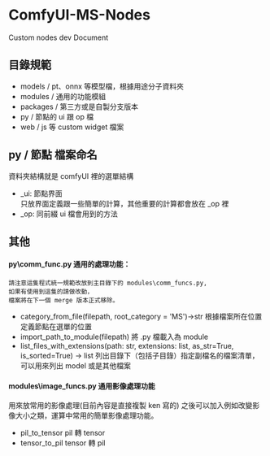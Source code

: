 # ComfyUI-MS-Nodes

Custom nodes dev Document

## 目錄規範
* models / pt、onnx 等模型檔，根據用途分子資料夾
* modules / 通用的功能模組
* packages / 第三方或是自製分支版本
* py /  節點的 ui 跟 op 檔
* web /  js 等 custom widget 檔案 


## py / 節點 檔案命名
資料夾結構就是 comfyUI 裡的選單結構
* _ui: 節點界面  
只放界面定義跟一些簡單的計算，其他重要的計算都會放在 _op 裡
* _op: 同前綴 ui 檔會用到的方法  

## 其他

#### py\comm_func.py 通用的處理功能：

```
請注意這隻程式統一規範改放到主目錄下的 modules\comm_funcs.py,
如果有使用到這隻的請做改動，
檔案將在下一個 merge 版本正式移除。
```

*  category_from_file(filepath, root_category = 'MS')->str 
根據檔案所在位置定義節點在選單的位置
*  import_path_to_module(filepath) 
將 .py 檔載入為 module
*  list_files_with_extensions(path: str, extensions: list, as_str=True, is_sorted=True) -> list 
列出目錄下（包括子目錄）指定副檔名的檔案清單，可以用來列出 model 或是其他檔案


#### modules\image_funcs.py 通用影像處理功能
用來放常用的影像處理(目前內容是直接複製 ken 寫的)
之後可以加入例如改變影像大小之類，運算中常用的簡單影像處理功能。

* pil_to_tensor pil 轉 tensor
* tensor_to_pil tensor 轉 pil


